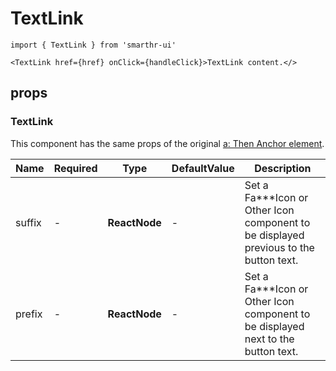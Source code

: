 # TextLink

```tsx
import { TextLink } from 'smarthr-ui'
```

```tsx
<TextLink href={href} onClick={handleClick}>TextLink content.</>
```

## props

### TextLink

This component has the same props of the original [a: Then Anchor element](https://developer.mozilla.org/en-US/docs/Web/HTML/Element/a).

| Name      | Required | Type                 | DefaultValue | Description                                                                             |
| --------- | -------- | -------------------- | ------------ | --------------------------------------------------------------------------------------- |
| suffix    | -        | **ReactNode**        | -            | Set a Fa\*\*\*Icon or Other Icon component to be displayed previous to the button text. |
| prefix    | -        | **ReactNode**        | -            | Set a Fa\*\*\*Icon or Other Icon component to be displayed next to the button text.     |

